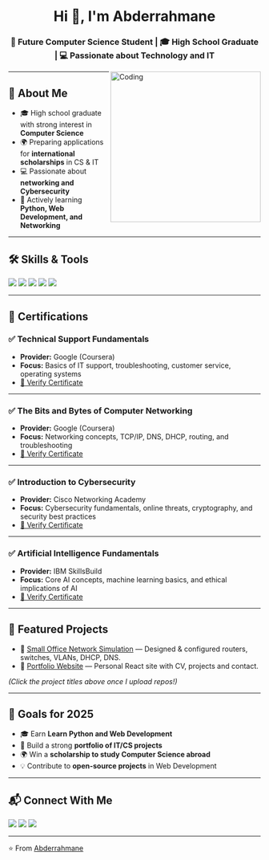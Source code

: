 <h1 align="center">Hi 👋, I'm Abderrahmane</h1>
<h3 align="center">🎯 Future Computer Science Student | 🎓 High School Graduate | 💻 Passionate about Technology and IT
</h3>

<img align="right" alt="Coding" width="300" src="https://media.giphy.com/media/qgQUggAC3Pfv687qPC/giphy.gif" />

---

## 🚀 About Me
- 🎓 High school graduate with strong interest in **Computer Science**  
- 🌍 Preparing applications for **international scholarships** in CS & IT  
- 💻 Passionate about **networking and Cybersecurity**  
- 🌱 Actively learning **Python, Web Development, and Networking**  

---

## 🛠️ Skills & Tools
<p>
<img src="https://img.shields.io/badge/-Cisco%20Networking-1BA0D7?style=for-the-badge&logo=cisco&logoColor=white" />
<img src="https://img.shields.io/badge/-Linux-black?style=for-the-badge&logo=linux&logoColor=white" />
<img src="https://img.shields.io/badge/-Windows-0078D6?style=for-the-badge&logo=windows&logoColor=white" />
<img src="https://img.shields.io/badge/-Hardware-FF6F00?style=for-the-badge&logo=serverfault&logoColor=white" />
<img src="https://img.shields.io/badge/-Software-4CAF50?style=for-the-badge&logo=visualstudiocode&logoColor=white" />
</p>

---

## 📜 Certifications  

### ✅ Technical Support Fundamentals  
- **Provider:** Google (Coursera)  
- **Focus:** Basics of IT support, troubleshooting, customer service, operating systems  
- [🔗 Verify Certificate](https://coursera.org/verify/6AQB51OE0FOD)  

---

### ✅ The Bits and Bytes of Computer Networking  
- **Provider:** Google (Coursera)  
- **Focus:** Networking concepts, TCP/IP, DNS, DHCP, routing, and troubleshooting  
- [🔗 Verify Certificate](https://coursera.org/verify/OOKQ9PDO293N)  

---

### ✅ Introduction to Cybersecurity  
- **Provider:** Cisco Networking Academy  
- **Focus:** Cybersecurity fundamentals, online threats, cryptography, and security best practices  
- [🔗 Verify Certificate](https://www.credly.com/badges/aeadd8a3-6966-4bae-9915-256db4e70629)  

---

### ✅ Artificial Intelligence Fundamentals  
- **Provider:** IBM SkillsBuild  
- **Focus:** Core AI concepts, machine learning basics, and ethical implications of AI  
- [🔗 Verify Certificate](https://www.credly.com/badges/8c37d255-94b1-468f-b72d-5a7063fdef2d)  
 

---

## 🌟 Featured Projects
- 🔹 [Small Office Network Simulation](https://github.com/abderrahmanemakhlouf/todo-list-python) — Designed & configured routers, switches, VLANs, DHCP, DNS.  
- 🔹 [Portfolio Website](https://github.com/abderrahmanemakhlouf) — Personal React site with CV, projects and contact.  


*(Click the project titles above once I upload repos!)*  

---

## 🎯 Goals for 2025
- 🎓 Earn **Learn Python and Web Development**  
- 💼 Build a strong **portfolio of IT/CS projects**  
- 🌍 Win a **scholarship to study Computer Science abroad**  
- 💡 Contribute to **open-source projects** in Web Development  

---

## 📬 Connect With Me
<p>
<a href="learncrave11@gmail.com"><img src="https://img.shields.io/badge/Email-D14836?style=for-the-badge&logo=gmail&logoColor=white" /></a>
<a href="https://www.linkedin.com/in/abderrahmane-makhlouf/"><img src="https://img.shields.io/badge/-LinkedIn-blue?style=for-the-badge&logo=linkedin&logoColor=white" /></a>
<a href="https://abderrahmanemakhlouf.github.io/"><img src="https://img.shields.io/badge/-Portfolio-black?style=for-the-badge&logo=firefox&logoColor=white" /></a>
</p>

---

⭐️ From [Abderrahmane](https://github.com/abderrahmanemakhlouf)  
